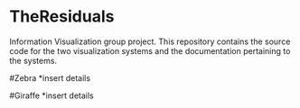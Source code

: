 # TheResiduals
Information Visualization group project. This repository contains the source code for the two visualization systems and the documentation pertaining to the systems.  

#Zebra
*insert details

#Giraffe
*insert details
